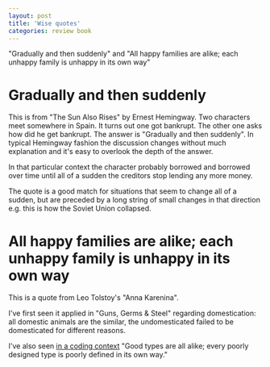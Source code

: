 ```yaml
---
layout: post
title: 'Wise quotes'
categories: review book
---
```


"Gradually and then suddenly" and "All happy families are alike; each unhappy
family is unhappy in its own way"


# Gradually and then suddenly

This is from "The Sun Also Rises" by Ernest Hemingway. Two characters meet
somewhere in Spain. It turns out one got bankrupt. The other one asks how did
he get bankrupt. The answer is "Gradually and then suddenly". In typical
Hemingway fashion the discussion changes without much explanation and it's easy
to overlook the depth of the answer.

In that particular context the character probably borrowed and borrowed over
time until all of a sudden the creditors stop lending any more money.

The quote is a good match for situations that seem to change all of a sudden,
but are preceded by a long string of small changes in that direction e.g. this
is how the Soviet Union collapsed.


# All happy families are alike; each unhappy family is unhappy in its own way

This is a quote from Leo Tolstoy's "Anna Karenina".

I've first seen it applied in "Guns, Germs & Steel" regarding domestication:
all domestic animals are the similar, the undomesticated failed to be
domesticated for different reasons.

I've also seen [in a coding
context](https://abseil.io/blog/20180531-regular-types) "Good types are all
alike; every poorly designed type is poorly defined in its own way."

